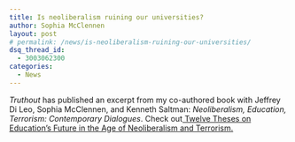 ```yaml
---
title: Is neoliberalism ruining our universities?
author: Sophia McClennen
layout: post
# permalink: /news/is-neoliberalism-ruining-our-universities/
dsq_thread_id:
  - 3003062300
categories:
  - News
---
```

*Truthout* has published an excerpt from my co-authored book with Jeffrey Di Leo, Sophia McClennen, and Kenneth Saltman: *Neoliberalism, Education, Terrorism: Contemporary Dialogues*. Check out[ Twelve Theses on Education&#8217;s Future in the Age of Neoliberalism and Terrorism.][1]

 [1]: http://truth-out.org/opinion/item/24335-twelve-theses-on-educations-future-in-the-age-of-neoliberalism-and-terrorism